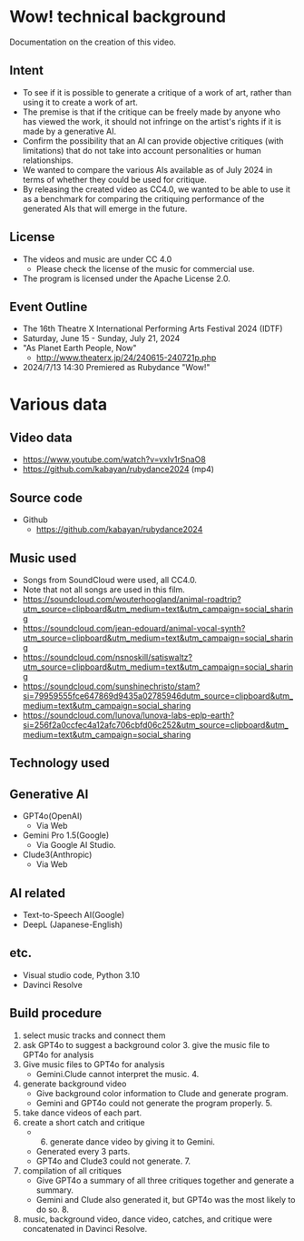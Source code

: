 # Wow! technical background
Documentation on the creation of this video.

## Intent
- To see if it is possible to generate a critique of a work of art, rather than using it to create a work of art.
- The premise is that if the critique can be freely made by anyone who has viewed the work, it should not infringe on the artist's rights if it is made by a generative AI.
- Confirm the possibility that an AI can provide objective critiques (with limitations) that do not take into account personalities or human relationships.
- We wanted to compare the various AIs available as of July 2024 in terms of whether they could be used for critique.
- By releasing the created video as CC4.0, we wanted to be able to use it as a benchmark for comparing the critiquing performance of the generated AIs that will emerge in the future.

## License
- The videos and music are under CC 4.0
  - Please check the license of the music for commercial use.
- The program is licensed under the Apache License 2.0.

## Event Outline
- The 16th Theatre Χ International Performing Arts Festival 2024 (IDTF)
- Saturday, June 15 - Sunday, July 21, 2024
- "As Planet Earth People, Now"
    - http://www.theaterx.jp/24/240615-240721p.php
- 2024/7/13 14:30 Premiered as Rubydance "Wow!"

# Various data
## Video data
- https://www.youtube.com/watch?v=vxlv1rSnaO8
- https://github.com/kabayan/rubydance2024 (mp4)

## Source code
- Github
  - https://github.com/kabayan/rubydance2024

## Music used
- Songs from SoundCloud were used, all CC4.0.
- Note that not all songs are used in this film.
- https://soundcloud.com/wouterhoogland/animal-roadtrip?utm_source=clipboard&utm_medium=text&utm_campaign=social_sharing
- https://soundcloud.com/jean-edouard/animal-vocal-synth?utm_source=clipboard&utm_medium=text&utm_campaign=social_sharing
- https://soundcloud.com/nsnoskill/satiswaltz?utm_source=clipboard&utm_medium=text&utm_campaign=social_sharing
- https://soundcloud.com/sunshinechristo/stam?si=79959555fce647869d9435a02785946dutm_source=clipboard&utm_medium=text&utm_campaign=social_sharing
- https://soundcloud.com/lunova/lunova-labs-eplp-earth?si=256f2a0ccfec4a12afc706cbfd06c252&utm_source=clipboard&utm_medium=text&utm_campaign=social_sharing

## Technology used
## Generative AI
- GPT4o(OpenAI)
  - Via Web
- Gemini Pro 1.5(Google)
  - Via Google AI Studio.
- Clude3(Anthropic)
  - Via Web
## AI related
- Text-to-Speech AI(Google)
- DeepL (Japanese-English)
## etc.
- Visual studio code, Python 3.10
- Davinci Resolve

## Build procedure
1. select music tracks and connect them
2. ask GPT4o to suggest a background color 3. give the music file to GPT4o for analysis
3. Give music files to GPT4o for analysis
   - Gemini.Clude cannot interpret the music. 4.
4. generate background video
   - Give background color information to Clude and generate program.
   - Gemini and GPT4o could not generate the program properly. 5.
5. take dance videos of each part.
6. create a short catch and critique
    - 6. generate dance video by giving it to Gemini.
    - Generated every 3 parts.
    - GPT4o and Clude3 could not generate. 7.
7. compilation of all critiques
    - Give GPT4o a summary of all three critiques together and generate a summary.
    - Gemini and Clude also generated it, but GPT4o was the most likely to do so. 8.
8. music, background video, dance video, catches, and critique were concatenated in Davinci Resolve.
